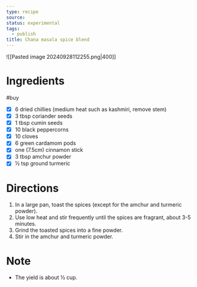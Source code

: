 ```yaml
---
type: recipe
source: 
status: experimental
tags:
  - publish
title: Chana masala spice blend
---
```

![[Pasted image 20240928112255.png|400]]
# Ingredients
#buy
- [x] 6 dried chillies (medium heat such as kashmiri, remove stem)
- [x] 3 tbsp coriander seeds
- [x] 1 tbsp cumin seeds
- [x] 10 black peppercorns
- [x] 10 cloves
- [x] 6 green cardamom pods
- [x] one (7.5cm) cinnamon stick
- [x] 3 tbsp amchur powder
- [x] ½ tsp ground turmeric
# Directions
1. In a large pan, toast the spices (except for the amchur and turmeric powder).
2. Use low heat and stir frequently until the spices are fragrant, about 3-5 minutes.
3. Grind the toasted spices into a fine powder.
4. Stir in the amchur and turmeric powder.
# Note
- The yield is about ½ cup.